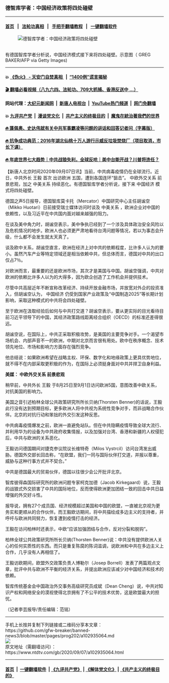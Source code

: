 ### 德智库学者：中国经济政策将四处碰壁
------------------------

#### [首页](https://github.com/gfw-breaker/banned-news3/blob/master/README.md) &nbsp;&nbsp;|&nbsp;&nbsp; [法轮功真相](https://github.com/begood0513/basic/blob/master/README.md)  &nbsp;&nbsp;|&nbsp;&nbsp; [手把手翻墙教程](https://github.com/gfw-breaker/guides/wiki)  &nbsp;&nbsp;|&nbsp;&nbsp; [一键翻墙软件](https://github.com/gfw-breaker/nogfw/blob/master/README.md)  



<div><div class="featured_image">
 <figure>
  <img alt="德智库学者：中国经济政策将四处碰壁" src="https://i.ntdtv.com/assets/uploads/2020/09/GettyImages-452016510-800x450.jpg"/>
 </figure><br/>
 <span class="caption">
  有德国智库学者分析说，中国经济模式接下来将四处碰壁。示意图（ GREG BAKER/AFP via Getty Images)
 </span>
</div>
</div><hr/>

#### 💥 [《伪火》 - 天安门自焚真相 ](http://141.164.51.119:10000/videos/blog/weihuo.html)&nbsp; |&nbsp; [“1400例”谎言揭秘  ](http://141.164.51.119:10000/videos/blog/jiexi1400.html)

#### [ 🎬  翻墙必看视频（八九六四、法轮功、709大抓捕、香港反送中 ...）](https://github.com/gfw-breaker/links/blob/master/banned.md)

#### 网站代理：[大纪元新闻网](http://167.172.10.89:10080/gb/) &nbsp;|&nbsp; [新唐人电视台](http://167.172.10.89:8808/gb/)  &nbsp;|&nbsp; [YouTube热门频道](http://158.247.203.241/youtube.html) &nbsp;|&nbsp; [网门免翻墙](http://158.247.203.241:11000/show.aspx?name=ogHome)

#### 💥 [九评共产党](http://141.164.51.119:10000/videos/res/jiuping/)&nbsp; |&nbsp; [漫谈党文化](http://141.164.51.119:10000/videos/res/mtdwh/)&nbsp; |&nbsp; [共产主义的终极目的](http://141.164.51.119:10000/videos/res/zjmd/)&nbsp; |&nbsp; [魔鬼在統治著我們的世界](http://141.164.51.119:10000/videos/res/TheSpecter/)  

#### [ 🔥  蓬佩奥、史达伟就有关中共军事霸凌等问题的讲话和回答记者问（字幕版）](http://141.164.51.119:10000/videos/news/pompeo7.html)

#### [ 🔥  抗争成功典范：2016年湖北仙桃十万人游行示威反垃圾焚烧厂（项目取消，市长下课）](http://141.164.51.119:10000/videos/news/xiantao.html)

#### [ 🔥  年底世界七大趋势｜中共战狼失利，全球反呛｜美中台能开战？川普将连任？](http://141.164.51.119:10000/videos/news/tanghao02.html)

<div><div class="post_content" itemprop="articleBody">
 <p>
  【新唐人北京时间2020年09月07日讯】当前，中共病毒疫情仍在全球流行。近日，中共外长
  <ok href="https://www.ntdtv.com/gb/王毅.htm">
   王毅
  </ok>
  首次
  <ok href="https://www.ntdtv.com/gb/出访欧洲.htm">
   出访欧洲
  </ok>
  五国，遭到各国连环“狙击”。
  <ok href="https://www.ntdtv.com/gb/中欧外交关系.htm">
   中欧外交关系
  </ok>
  前景悲观，加之
  <ok href="https://www.ntdtv.com/gb/中美关系.htm">
   中美关系
  </ok>
  持续恶化。有德国智库学者分析说，接下来
  <ok href="https://www.ntdtv.com/gb/中国经济.htm">
   中国经济
  </ok>
  模式将四处碰壁。
 </p>
 <p>
  德国之声5日报导，德国智库莫卡托（Mercator）中国研究中心主任胡谧空（Mikko Huotari）日前接受瑞士媒体访问时谈及
  <ok href="https://www.ntdtv.com/gb/中美关系.htm">
   中美关系
  </ok>
  ，欧洲企业对中国的依赖性，以及习近平在中共国内面对越来越强的阻力。
 </p>
 <p>
  在谈及美中角力时，胡谧空表示，美中争执已经到了一个涉及具体政治安全风险以及危机情况的地步。欧洲人也必须更严肃地看待台湾问题等情况，若以为事态会升级，什么都不会发生就太天真了。
 </p>
 <p>
  谈及欧中关系，胡谧空直言，欧洲在经济上对中共的依赖程度，比许多人认为的要小。虽然汽车产业等特定领域还是相当依赖中共，但总体而言，德国对中共的出口仅占7％。
 </p>
 <p>
  对欧洲而言，最重要的还是欧洲市场，其次才是美国与中国。胡谧空强调，中共对欧洲的依赖比许多人以为的大得多，因为欧企创造了工作机会并提供技术。
 </p>
 <p>
  尽管中共高层近年不断宣称改革经济、持续开放金融市场，并放宽对外企的投资准入，但胡谧空认为，
  <ok href="https://www.ntdtv.com/gb/中国经济.htm">
   中国经济
  </ok>
  仍受到国家产业政策及“中国制造2025”等长期计划影响，采取这种模式的中共将会四处碰壁。
 </p>
 <p>
  至于欧洲在汲取经验后如何与中共打交道？胡谧空表示，要从更实际的目光看待目前习近平领导下的中国，其经济政策路线距离经合组织（OECD）的标准还差得很远。
 </p>
 <p>
  胡谧空说，在国际上，中共正采取积极攻势，是美国的主要竞争对手。一个渴望市场机会、内部声音不一的欧洲，中期对北京而言很有用处。欧中在秩序概念、技术领先地位、市场和影响力方面存在强烈竞争。
 </p>
 <p>
  他总结说：如果欧洲希望在战略主权、环保、数字化和地缘政策上更具优势地位，就不得不在内部采取更积极的作为，在国际上必须挺身面对中共并捍卫自身利益。
 </p>
 <p>
  <strong>
   美媒：
   <ok href="https://www.ntdtv.com/gb/中欧外交关系.htm">
    中欧外交关系
   </ok>
   前景悲观
  </strong>
 </p>
 <p>
  稍早前，中共外长
  <ok href="https://www.ntdtv.com/gb/王毅.htm">
   王毅
  </ok>
  于8月25日至9月1日访问欧洲5国，意图改善中欧关系，对抗美国的影响力。
 </p>
 <p>
  美国之音引述柏林全球公共政策研究所所长贝纳(Thorsten Benner)的话说，王毅此行没有达到预期目标，更多欧洲人将中共视为系统性竞争对手，而非战略合作伙伴。北京的对抗行动和笨拙的外交引发这种反思。
 </p>
 <p>
  中共病毒疫情爆发之前，欧洲一直避免站队。但在中共隐瞒疫情导致全球大流行、并利用华为的设备为中共政府收集情报，以及加强对台湾、香港和新疆的人权侵犯后，中共与欧洲的关系恶化。
 </p>
 <p>
  王毅访问德国期间对捷克参议院议长维特奇（Milos Vystrcil）访问台湾发出威胁。德国外交部长回击称，“在欧盟，我们一同与国际伙伴打交道，并报以尊重，威胁与这种行事方式并不契合。”
 </p>
 <p>
  中共是德国最大的贸易伙伴，德国以往很少会公开批评北京。
 </p>
 <p>
  智库彼得森国际研究所的欧洲问题专家柯克加德（Jacob Kirkegaard）说，王毅的战狼式外交损害了中共的国际地位，反而使得欧洲更加团结一致的回击中共日益增强的外交好斗性。
 </p>
 <p>
  报导说，拥有27个成员国、经济规模超过美国和中国的欧盟，一直被北京视为更务实和更顺从的合作伙伴。而王毅欧访期间，将中共描绘成多边主义的支持者，并呼吁与欧洲共同努力，恢复遭到疫情打击的经济。
 </p>
 <p>
  王毅在访问柏林时还表示，中欧“应该加强团结与合作，反对分裂和脱钩”。
 </p>
 <p>
  柏林全球公共政策研究所所长贝纳(Thorsten Benner)说：中共没有提供欧洲人关心的任何实质性的东西。而只是重复陈腐的陈词滥调，说欧洲和中共在多边主义上合作，几乎没有人再相信了。
 </p>
 <p>
  王毅访欧期间，欧盟外交政策负责人博勒尔（Josep Borrell）发表了两篇观点文章，批评中共与欧洲不平衡的经济关系，并提出欧洲应该减少对中国经济和技术的依赖。
 </p>
 <p>
  智库传统基金会中国政治外交事务高级研究员成斌（Dean Cheng）说，中共对知识产权和网络安全的漠视使得北京拥有了不公平的技术优势，这是欧盟最大的担忧。
 </p>
 <p>
  （记者李芸报导/责任编辑：范铭）
 </p>
 <div class="single_ad">
 </div>
</div>
</div>
<hr/>
手机上长按并复制下列链接或二维码分享本文章：<br/>
https://github.com/gfw-breaker/banned-news3/blob/master/pages/prog202/a102935064.md <br/>
<a href='https://github.com/gfw-breaker/banned-news3/blob/master/pages/prog202/a102935064.md'><img src='https://github.com/gfw-breaker/banned-news3/blob/master/pages/prog202/a102935064.md.png'/></a> <br/>
原文地址（需翻墙访问）：https://www.ntdtv.com/gb/2020/09/07/a102935064.html


------------------------
#### [首页](https://github.com/gfw-breaker/banned-news3/blob/master/README.md) &nbsp;|&nbsp; [一键翻墙软件](https://github.com/gfw-breaker/nogfw/blob/master/README.md) &nbsp;| [《九评共产党》](https://github.com/gfw-breaker/9ping.md/blob/master/README.md#九评之一评共产党是什么) | [《解体党文化》](https://github.com/gfw-breaker/jtdwh.md/blob/master/README.md) | [《共产主义的终极目的》](https://github.com/gfw-breaker/gczydzjmd.md/blob/master/README.md)


<img src='http://gfw-breaker.win/banned-news3/pages/prog202/a102935064.md' width='0px' height='0px'/>